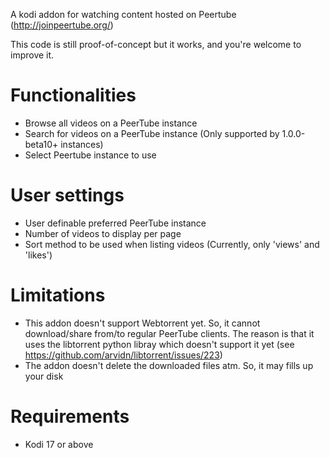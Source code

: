 A kodi addon for watching content hosted on Peertube (http://joinpeertube.org/) 

This code is still proof-of-concept but it works, and you're welcome to improve it.

# Functionalities

* Browse all videos on a PeerTube instance 
* Search for videos on a PeerTube instance (Only supported by 1.0.0-beta10+ instances)
* Select Peertube instance to use

# User settings

* User definable preferred PeerTube instance 
* Number of videos to display per page
* Sort method to be used when listing videos (Currently, only 'views' and 'likes') 

# Limitations

* This addon doesn't support Webtorrent yet. So, it cannot download/share from/to regular PeerTube clients.
The reason is that it uses the libtorrent python libray which doesn't support it yet (see https://github.com/arvidn/libtorrent/issues/223)
* The addon doesn't delete the downloaded files atm. So, it may fills up your disk 

# Requirements

* Kodi 17 or above


